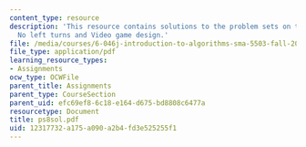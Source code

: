 ```yaml
---
content_type: resource
description: 'This resource contains solutions to the problem sets on the topics:
  No left turns and Video game design.'
file: /media/courses/6-046j-introduction-to-algorithms-sma-5503-fall-2005/12317732a175a090a2b4fd3e525255f1_ps8sol.pdf
file_type: application/pdf
learning_resource_types:
- Assignments
ocw_type: OCWFile
parent_title: Assignments
parent_type: CourseSection
parent_uid: efc69ef8-6c18-e164-d675-bd8808c6477a
resourcetype: Document
title: ps8sol.pdf
uid: 12317732-a175-a090-a2b4-fd3e525255f1
---
```

